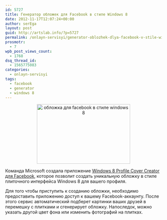 ```yaml
---
id: 5727
title: Генератор обложек для Facebook в стиле Windows 8
date: 2012-11-17T12:07:24+00:00
author: serEga
layout: post
guid: http://artslab.info/?p=5727
permalink: /onlayn-servisyi/generator-oblozhek-dlya-facebook-v-stile-windows-8/
prosmotr:
  - 7
wpb_post_views_count:
  - 1768
dsq_thread_id:
  - 1565775083
categories:
  - onlayn-servisyi
tags:
  - facebook
  - generator
  - windows 8
---
```

<center>
  <a href="http://googledrive.com/host/0B9lHVSSSdxdxd0hjdUdmRzY3Tjg/oblozhki_v_stile_windows8.png"><img src="http://googledrive.com/host/0B9lHVSSSdxdxd0hjdUdmRzY3Tjg/oblozhki_v_stile_windows8-300x192.png" alt="обложка для facebook в стиле windows 8" title="oblozhki_v_stile_windows8" width="300" height="192" class="aligncenter size-medium wp-image-5728" srcset="http://googledrive.com/host/0B9lHVSSSdxdxd0hjdUdmRzY3Tjg/oblozhki_v_stile_windows8-300x192.png 300w, http://googledrive.com/host/0B9lHVSSSdxdxd0hjdUdmRzY3Tjg/oblozhki_v_stile_windows8.png 907w" sizes="(max-width: 300px) 100vw, 300px" /></a>
</center>

Команда Microsoft создала приложение [Windows 8 Profile Cover Creator для Facebook](https://apps.facebook.com/mscoverphoto/), которое позволит создать уникальную обложку в стиле плиточного интерфейса Windows 8 для вашего профиля.

Для того чтобы приступить к созданию обложки, необходимо предоставить приложению доступ к вашему Facebook-аккаунту. После этого сервис автоматический подберет картинки ваших друзей в перемешку с плитками и сгенерирует обложку. Напоследок, можно указать другой цвет фона или изменить фотографий на плитках.